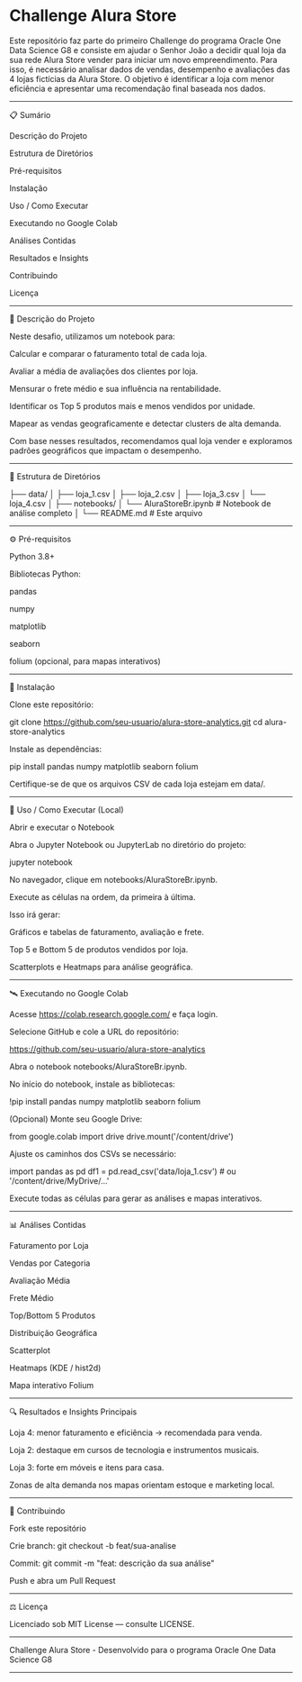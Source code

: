 # Challenge Alura Store 

Este repositório faz parte do primeiro Challenge do programa Oracle One Data Science G8 e consiste em ajudar o Senhor João a decidir qual loja da sua rede Alura Store vender para iniciar um novo empreendimento. Para isso, é necessário analisar dados de vendas, desempenho e avaliações das 4 lojas fictícias da Alura Store. O objetivo é identificar a loja com menor eficiência e apresentar uma recomendação final baseada nos dados.

---

📋 Sumário

Descrição do Projeto

Estrutura de Diretórios

Pré-requisitos

Instalação

Uso / Como Executar

Executando no Google Colab

Análises Contidas

Resultados e Insights

Contribuindo

Licença

---

📝 Descrição do Projeto

Neste desafio, utilizamos um notebook para:

Calcular e comparar o faturamento total de cada loja.

Avaliar a média de avaliações dos clientes por loja.

Mensurar o frete médio e sua influência na rentabilidade.

Identificar os Top 5 produtos mais e menos vendidos por unidade.

Mapear as vendas geograficamente e detectar clusters de alta demanda.

Com base nesses resultados, recomendamos qual loja vender e exploramos padrões geográficos que impactam o desempenho.

---
📂 Estrutura de Diretórios

├── data/
│   ├── loja_1.csv
│   ├── loja_2.csv
│   ├── loja_3.csv
│   └── loja_4.csv
│
├── notebooks/
│   └── AluraStoreBr.ipynb       # Notebook de análise completo
│
└── README.md                   # Este arquivo

---

⚙️ Pré-requisitos

Python 3.8+

Bibliotecas Python:

pandas

numpy

matplotlib

seaborn

folium (opcional, para mapas interativos)

---

🚀 Instalação

Clone este repositório:

git clone https://github.com/seu-usuario/alura-store-analytics.git
cd alura-store-analytics

Instale as dependências:

pip install pandas numpy matplotlib seaborn folium

Certifique-se de que os arquivos CSV de cada loja estejam em data/.

---

🎯 Uso / Como Executar (Local)

Abrir e executar o Notebook

Abra o Jupyter Notebook ou JupyterLab no diretório do projeto:

jupyter notebook

No navegador, clique em notebooks/AluraStoreBr.ipynb.

Execute as células na ordem, da primeira à última.

Isso irá gerar:

Gráficos e tabelas de faturamento, avaliação e frete.

Top 5 e Bottom 5 de produtos vendidos por loja.

Scatterplots e Heatmaps para análise geográfica.

---

🛰️ Executando no Google Colab

Acesse https://colab.research.google.com/ e faça login.

Selecione GitHub e cole a URL do repositório:

https://github.com/seu-usuario/alura-store-analytics

Abra o notebook notebooks/AluraStoreBr.ipynb.

No início do notebook, instale as bibliotecas:

!pip install pandas numpy matplotlib seaborn folium

(Opcional) Monte seu Google Drive:

from google.colab import drive
drive.mount('/content/drive')

Ajuste os caminhos dos CSVs se necessário:

import pandas as pd
df1 = pd.read_csv('data/loja_1.csv')  # ou '/content/drive/MyDrive/...'

Execute todas as células para gerar as análises e mapas interativos.

---

📊 Análises Contidas

Faturamento por Loja

Vendas por Categoria

Avaliação Média

Frete Médio

Top/Bottom 5 Produtos

Distribuição Geográfica

Scatterplot

Heatmaps (KDE / hist2d)

Mapa interativo Folium

---

🔍 Resultados e Insights Principais

Loja 4: menor faturamento e eficiência → recomendada para venda.

Loja 2: destaque em cursos de tecnologia e instrumentos musicais.

Loja 3: forte em móveis e itens para casa.

Zonas de alta demanda nos mapas orientam estoque e marketing local.

---

🤝 Contribuindo

Fork este repositório

Crie branch: git checkout -b feat/sua-analise

Commit: git commit -m "feat: descrição da sua análise"

Push e abra um Pull Request

---

⚖️ Licença

Licenciado sob MIT License — consulte LICENSE.

---

Challenge Alura Store - Desenvolvido para o programa Oracle One Data Science G8 

---